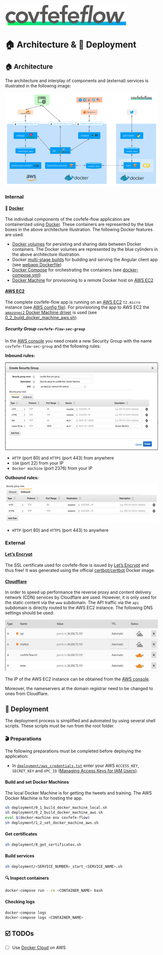 <img src="../design/logo/covfefe-flow-logo.png" alt="covfefe-flow logo" style="max-width:100%;" width="400px" height="70px">

# :house: Architecture & :rocket: Deployment

## :house: Architecture

The architecture and interplay of components and (external) services is illustrated in the following image:

![covfefe-flow architecture](./images/readme/covfefe-flow_architecture.jpg)

### Internal

#### :whale: [Docker](https://www.docker.com)

The individual components of the covfefe-flow application are containerized using [Docker](https://github.com/docker/docker-ce).
These containers are represented by the blue boxes in the above architecture illustration.
The following Docker features are used:
- [Docker volumes](https://docs.docker.com/engine/admin/volumes/volumes/) for persisting and sharing data between Docker containers. The Docker volumes are represented by the blue cylinders in the above architecture illustration.
- Docker [multi-stage builds](https://docs.docker.com/engine/userguide/eng-image/multistage-build/) for building and serving the Angular client app (see [webapp Dockerfile](../webapp/Dockerfile))
- [Docker Compose](https://github.com/docker/compose) for orchestrating the containers (see [docker-compose.yml](../docker-compose.yml))
- [Docker Machine](https://github.com/docker/machine) for provisioning to a remote Docker host on [AWS EC2](https://aws.amazon.com/de/ec2/)


#### [AWS EC2](https://aws.amazon.com/ec2)
The complete covfefe-flow app is running on an [AWS EC2](https://aws.amazon.com/ec2) `t2.micro` instance (see [AWS config file](./aws_config.txt)).
For provisioning the app to AWS EC2 the [`amazonec2` Docker Machine driver](https://docs.docker.com/machine/examples/aws/) is used (see [0_2_build_docker_machine_aws.sh](./0_2_build_docker_machine_aws.sh)).


##### Security Group `covfefe-flow-sec-group`
In the [AWS console](https://console.aws.amazon.com/ec2/v2/home?region=us-east-1#SecurityGroups) you need create a new Security Group with the name `covfefe-flow-sec-group` and the following rules:

**Inbound rules:**

<img src="./images/readme/covfefe-flow-aws-security-group-create-inbound.jpg" width="600px" height="289px" style="max-width:100%;" alt="AWS security group inbound rules">

- `HTTP` (port 80) and `HTTPS` (port 443) from anywhere
- `SSH` (port 22) from your IP
- `Docker machine` (port 2376) from your IP

**Outbound rules:**

<img src="./images/readme/covfefe-flow-aws-security-group-outbound.jpg" width="600px" height="125px" style="max-width:100%;" alt="AWS security group outbound rules">

- `HTTP` (port 80) and `HTTPS` (port 443) to anywhere


### External

#### [Let’s Encrypt](https://letsencrypt.org)
The SSL certificate used for covfefe-flow is issued by [Let’s Encrypt](https://letsencrypt.org) and thus free! It was generated using the official [certbot/certbot](https://hub.docker.com/r/certbot/certbot/) Docker image.



#### [Cloudflare](https://www.cloudflare.com)
In order to speed up performance the reverse proxy and content delivery network (CDN) services by Cloudflare are used. However, it is only used for the static content via the `www` subdomain.
The API traffic via the `api` subdomain is directly routed to the AWS EC2 instance.
The following DNS settings should be used.

<img src="./images/readme/cloudflare_dns_settings.jpg" width="600px" height="170px" style="max-width:100%;" alt="Cloudflare DNS settings">

The IP of the AWS EC2 instance can be obtained from the [AWS console](https://console.aws.amazon.com/ec2/v2/home).

Moreover, the nameservers at the domain registrar need to be changed to ones from Cloudflare.


## :rocket: Deployment
The deployment process is simplified and automated by using several shell scripts. These scripts must be run from the root folder.

### :clapper: Preparations

The following preparations must be completed before deploying the application:
- In [`deployment/aws_credentials.txt`](./aws_credentials.txt) enter your AWS `ACCESS_KEY`, `SECRET_KEY` and `VPC_ID` ([Managing Access Keys for IAM Users](https://docs.aws.amazon.com/IAM/latest/UserGuide/id_credentials_access-keys.html)).


#### Build and set Docker Machines
The local Docker Machine is for getting the tweets and training. The AWS Docker Machine is for hosting the app.
```bash
sh deployment/0_1_build_docker_machine_local.sh
sh deployment/0_2_build_docker_machine_aws.sh
eval $(docker-machine env covfefe-flow)
sh deployment/1_2_set_docker_machine_aws.sh
```


#### Get certificates
```bash
sh deployment/8_get_certificates.sh
```


#### Build services
```bash
sh deployment/<SERVICE_NUMBER>_start_<SERVICE_NAME>.sh
```


#### :mag: Inspect containers
```bash
docker-compose run --rm <CONTAINER_NAME> bash
```


#### Checking logs
```bash
docker-compose logs
docker-compose logs <CONTAINER_NAME>
```



## :ballot_box_with_check:️ TODOs
- [ ] Use [Docker Cloud](https://cloud.docker.com) on AWS